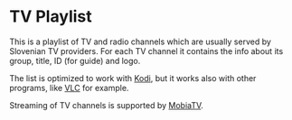 # TV Playlist

This is a playlist of TV and radio channels which are usually served by Slovenian TV providers.
For each TV channel it contains the info about its group, title, ID (for guide) and logo.

The list is optimized to work with [Kodi](https://kodi.tv/), but it works also with other programs, like [VLC](https://www.videolan.org/vlc/) for example.

Streaming of TV channels is supported by [MobiaTV](https://www.a1.si/televizija/dodatne-tv-storitve/mobiatv).

